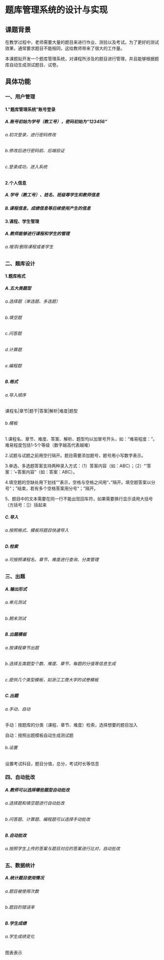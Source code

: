 # 题库管理系统的设计与实现



## 课题背景

在教学过程中，老师需要大量的题目来进行作业、测验以及考试。为了更好的测试效果，通常要求题目不能相同，这给教师带来了很大的工作量。

本课题拟开发一个题库管理系统，对课程所涉及的题目进行管理，并且能够根据题库自动生成测试题目、试卷。



## 具体功能

### 一、用户管理

#### 		1."题库管理系统"账号登录

##### 				A.账号初始为学号（教工号），密码初始为“123456”

###### a.初次登录，进行密码修改

###### b.修改后进行密码前、后端验证

###### c.登录成功，进入系统

#### 		2.个人信息

##### 				A.学号（教工号）、姓名、班级等学生和教师信息

##### B.课程信息，成绩信息等后续使用产生的信息

#### 3.课程、学生管理

##### A.教师能够进行课程和学生的管理

###### a.增添/删除课程或者学生

### 二、题库设计

#### 1.题库格式

##### A.五大类题型

###### a.选择题（单选题、多选题）

###### b.填空题

###### c.问答题

###### d.计算题

###### e.编程题

##### B.格式

###### a.导入顺序

课程名|章节|题干|答案|解析|难度|题型

###### b.模板

1.课程名、章节、难度、答案、解析、题型均以加冒号开头，如：“难易程度：”。难易程度包括1-5个等级（数字越高代表越难）

2.试题与试题之前用空行隔开。题目需要添加题号，题号用小写数字表示。

3.单选、多选题答案支持两种录入方式：（1）答案内容（如：ABC）；（2）“‘答案：’+答案内容”（如：答案：ABC）。

4.填空题的空缺处用下划线“”表示，空格与空格之间用“、”隔开。填空题答案以分号“；”结束，若有多个空格答案用分号“；”隔开。

5、题目中的文本需要在同一行不能出现回车符，如果需要换行显示请用大括号（方括号：[]）括起来

##### C.导入

###### a.按照格式、模板将题目快速导入

##### D.检索

###### a.可按照课程名、章节、难度进行查询、分类管理

### 三、出题

##### A.输出形式

###### a.单元测试

###### b.期末测试

##### B.出题模板

###### a.按课程章节出题

###### b.选择五类题型个数、难度、章节，每题的分值等信息生成

###### c.提供几个类型模板，如浙江工商大学的试卷模板

##### C.出题

###### a.手动、自动

手动：按题库的分类（课程、章节、难度）检索，选择想要的题目加入

自动：按照出题模板自动生成测试题

###### b.设置

设置考试科目，题目分值，总分，考试时长等信息



### 四、自动批改

##### A.教师可以选择哪些题型自动批改

###### a.选择题和填空题进行自动批改

###### b.问答题、计算题、编程题可以选择手动批改

##### B.自动批改

###### a.按照学生上传的答案与题目对应的答案进行比对，自动批改

### 		 五、数据统计

##### A.统计题目使用情况

###### a.题目被使用次数

###### b.题目的错误率

##### B.学生成绩

###### a.学生成绩变化

图表表示

###### 



### 

